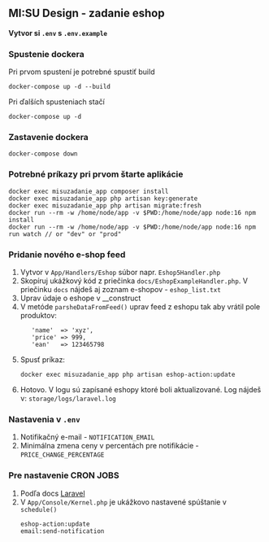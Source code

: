  
## MI:SU Design - zadanie eshop

**Vytvor si `.env` s `.env.example`**

### Spustenie dockera

Pri prvom spustení je potrebné spustiť build
```
docker-compose up -d --build
```
Pri ďalších spusteniach stačí
```
docker-compose up -d
```

### Zastavenie dockera
```
docker-compose down
```

### Potrebné príkazy pri prvom štarte aplikácie
```
docker exec misuzadanie_app composer install
docker exec misuzadanie_app php artisan key:generate
docker exec misuzadanie_app php artisan migrate:fresh
docker run --rm -w /home/node/app -v $PWD:/home/node/app node:16 npm install
docker run --rm -w /home/node/app -v $PWD:/home/node/app node:16 npm run watch // or "dev" or "prod"
```

### Pridanie nového e-shop feed
1. Vytvor v `App/Handlers/Eshop` súbor napr. `Eshop5Handler.php`
2. Skopíruj ukážkový kód z priečinka `docs/EshopExampleHandler.php`. V priečinku `docs` nájdeš aj zoznam e-shopov - `eshop_list.txt`
3. Uprav údaje o eshope v __construct
4. V metóde `parsheDataFromFeed()` uprav feed z eshopu tak aby vrátil pole produktov:
    ```
       'name'  => 'xyz',
       'price' => 999,
       'ean'   => 123465798
    ```
6. Spusť príkaz:
    ```
    docker exec misuzadanie_app php artisan eshop-action:update
    ```
7. Hotovo. V logu sú zapísané eshopy ktoré boli aktualizované. Log nájdeš v: `storage/logs/laravel.log`

### Nastavenia v `.env`
1. Notifikačný e-mail - `NOTIFICATION_EMAIL`
2. Minimálna zmena ceny v percentách pre notifikácie - `PRICE_CHANGE_PERCENTAGE`


### Pre nastavenie CRON JOBS
1. Podľa docs [Laravel](https://laravel.com/docs/10.x/scheduling)
2. V `App/Console/Kernel.php` je ukážkovo nastavené spúštanie v `schedule()`
    ```
    eshop-action:update
    email:send-notification
    ```

